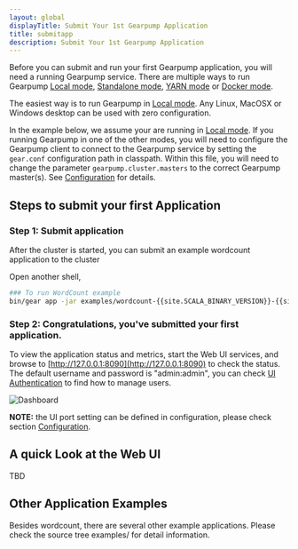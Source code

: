 ```yaml
---
layout: global
displayTitle: Submit Your 1st Gearpump Application
title: submitapp
description: Submit Your 1st Gearpump Application
---
```


Before you can submit and run your first Gearpump application, you will need a running Gearpump service.
There are multiple ways to run Gearpump [Local mode](deployment-local.html), [Standalone mode](deployment-standalone.html), [YARN mode](deployment-yarn.html) or [Docker mode](deployment-docker.html).

The easiest way is to run Gearpump in [Local mode](deployment-local.html).
Any Linux, MacOSX or Windows desktop can be used with zero configuration.

In the example below, we assume your are running in [Local mode](deployment-local.html).
If you running Gearpump in one of the other modes, you will need to configure the Gearpump client to
connect to the Gearpump service by setting the `gear.conf` configuration path in classpath.
Within this file, you will need to change the parameter `gearpump.cluster.masters` to the correct Gearpump master(s).
See [Configuration](deployment-configuration.html) for details.

## Steps to submit your first Application

### Step 1: Submit application
After the cluster is started, you can submit an example wordcount application to the cluster

Open another shell,

```bash
### To run WordCount example
bin/gear app -jar examples/wordcount-{{site.SCALA_BINARY_VERSION}}-{{site.GEARPUMP_VERSION}}-assembly.jar org.apache.gearpump.streaming.examples.wordcount.WordCount
```

###  Step 2: Congratulations, you've submitted your first application.

To view the application status and metrics, start the Web UI services, and browse to [http://127.0.0.1:8090](http://127.0.0.1:8090) to check the status.
The default username and password is "admin:admin", you can check
[UI Authentication](deployment-ui-authentication.html) to find how to manage users.

![Dashboard](img/dashboard.gif)

**NOTE:** the UI port setting can be defined in configuration, please check section [Configuration](deployment-configuration.html).

## A quick Look at the Web UI
TBD

## Other Application Examples
Besides wordcount, there are several other example applications. Please check the source tree examples/ for detail information.
